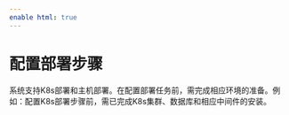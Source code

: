 ```yaml
---
enable html: true
---
```

# 配置部署步骤

系统支持K8s部署和主机部署。在配置部署任务前，需完成相应环境的准备。例如：配置K8s部署步骤前，需已完成K8s集群、数据库和相应中间件的安装。



